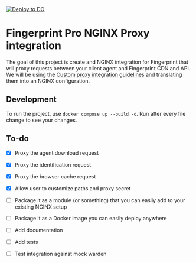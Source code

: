 <a href="https://cloud.digitalocean.com/apps/new?repo=https://github.com/Orkuncakilkaya/fingerprint-nginx/tree/main">
 <img src="https://www.deploytodo.com/do-btn-blue.svg" alt="Deploy to DO">
</a>

# Fingerprint Pro NGINX Proxy integration

The goal of this project is create and NGINX integration for Fingerprint that will proxy requests between your client agent and Fingerprint CDN and API.
We will be using the [Custom proxy integration guidelines](https://dev.fingerprint.com/docs/custom-proxy-integrations) and translating them into an NGINX configuration.

## Development

To run the project, use `docker compose up --build -d`. Run after every file change to see your changes.

## To-do

- [x] Proxy the agent download request
- [x] Proxy the identification request
- [x] Proxy the browser cache request
- [x] Allow user to customize paths and proxy secret
- [ ] Package it as a module (or something) that you can easily add to your existing NGINX setup
- [ ] Package it as a Docker image you can easily deploy anywhere
- [ ] Add documentation
- [ ] Add tests
- [ ] Test integration against mock warden

